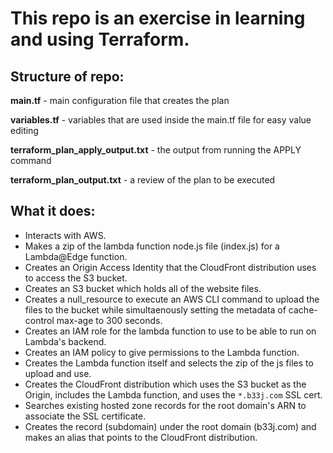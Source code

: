 # This repo is an exercise in learning and using Terraform.

## Structure of repo:

**main.tf** - main configuration file that creates the plan

**variables.tf** - variables that are used inside the main.tf file for easy value editing

**terraform_plan_apply_output.txt** - the output from running the APPLY command

**terraform_plan_output.txt** - a review of the plan to be executed

## What it does:
* Interacts with AWS.
* Makes a zip of the lambda function node.js file (index.js) for a Lambda@Edge function.
* Creates an Origin Access Identity that the CloudFront distribution uses to access the S3 bucket.
* Creates an S3 bucket which holds all of the website files.
* Creates a null_resource to execute an AWS CLI command to upload the files to the bucket while simultaenously setting the metadata of cache-control max-age to 300 seconds.
* Creates an IAM role for the lambda function to use to be able to run on Lambda's backend.
* Creates an IAM policy to give permissions to the Lambda function.
* Creates the Lambda function itself and selects the zip of the js files to upload and use.
* Creates the CloudFront distribution which uses the S3 bucket as the Origin, includes the Lambda function, and uses the `*.b33j.com` SSL cert. 
* Searches existing hosted zone records for the root domain's ARN to associate the SSL certificate.
* Creates the record (subdomain) under the root domain (b33j.com) and makes an alias that points to the CloudFront distribution.
